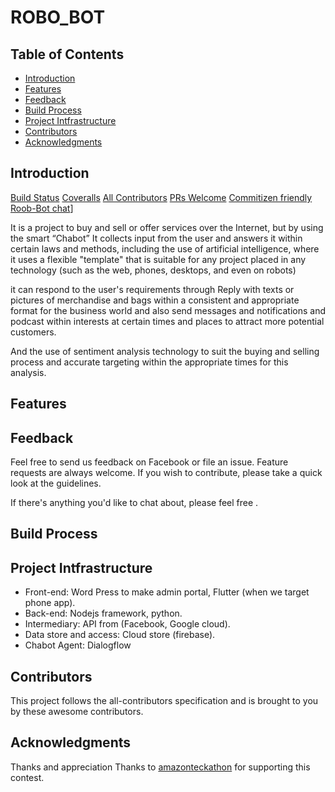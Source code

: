 # ROBO_BOT


<!-- START doctoc generated  please keep comment here to allow auto update -->
<!-- DON'T EDIT THIS SECTION, INSTEAD RE-RUN doctoc TO UPDATE -->
## Table of Contents

- [Introduction](#introduction)
- [Features](#features)
- [Feedback](#feedback)
- [Build Process](#build-process)
- [Project Intfrastructure ](#Project-Intfrastructure)
- [Contributors](#contributors)
- [Acknowledgments](#acknowledgments)

<!-- END doctoc generated TOC please keep comment here to allow auto update -->

## Introduction

[Build Status](https://img.shields.io/travis/gitpoint/git-point.svg?style=flat-square)
[Coveralls](https://img.shields.io/coveralls/github/gitpoint/git-point.svg?style=flat-square)
[All Contributors](https://img.shields.io/badge/all_contributors-73-orange.svg?style=flat-square)
[PRs Welcome](https://img.shields.io/badge/PRs-welcome-brightgreen.svg?style=flat-square)
[Commitizen friendly](https://img.shields.io/badge/commitizen-friendly-brightgreen.svg?style=flat-square)
[Roob-Bot chat](https://img.shields.io/badge/chat-on_gitter-008080.svg?style=flat-square)]

It is a project to buy and sell or offer services over the Internet, but by using the smart “Chabot” It collects input from the user and answers it within certain laws and methods, including the use of artificial intelligence, where it uses a flexible "template" that is suitable for any project placed in any technology (such as the web, phones, desktops, and even on robots)

 it can respond to the user's requirements through Reply with texts or pictures of merchandise and bags within a consistent and appropriate format for the business world and also send messages and notifications and podcast within interests at certain times and places to attract more potential customers.

And the use of sentiment analysis technology to suit the buying and selling process and accurate targeting within the appropriate times for this analysis. 



## Features

## Feedback

Feel free to send us feedback on Facebook or file an issue. Feature requests are always welcome. If you wish to contribute, please take a quick look at the guidelines.

If there's anything you'd like to chat about, please feel free .


## Build Process

## Project Intfrastructure

* Front-end: Word Press to make admin portal, Flutter (when we target phone app). 
* Back-end: Nodejs framework, python. 
* Intermediary: API from (Facebook, Google cloud).
* Data store and access: Cloud store (firebase). 
* Chabot Agent: Dialogflow



## Contributors

This project follows the all-contributors specification and is brought to you by these awesome contributors.

## Acknowledgments

Thanks and appreciation
Thanks to [amazonteckathon](https://amazonteckathon.com/) for supporting this contest.
